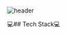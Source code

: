 ![header](https://capsule-render.vercel.app/api?type=shark&color=auto&height=300&section=header&text=Monstagram&fontSize=90)

:computer:## Tech Stack:computer:
